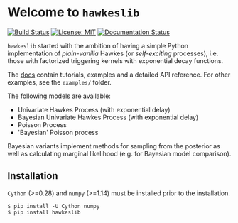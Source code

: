 # Welcome to `hawkeslib`

[![Build Status](https://travis-ci.org/canerturkmen/hawkeslib.svg?branch=master)](https://travis-ci.org/canerturkmen/hawkeslib)
[![License: MIT](https://img.shields.io/badge/License-MIT-blue.svg)](https://opensource.org/licenses/MIT)
[![Documentation Status](https://readthedocs.org/projects/hawkeslib/badge/?version=latest)](https://hawkeslib.readthedocs.io/en/latest/?badge=latest)

`hawkeslib` started with the ambition of having a simple Python implementation
of *plain-vanilla* Hawkes (or *self-exciting* processes), i.e. those
with factorized triggering kernels with exponential decay functions.

The [docs](http://hawkeslib.rtfd.io/) contain tutorials, examples and a detailed API reference.
For other examples, see the `examples/` folder.

The following models are available:

- Univariate Hawkes Process (with exponential delay)
- Bayesian Univariate Hawkes Process (with exponential delay)
- Poisson Process
- 'Bayesian' Poisson process

Bayesian variants implement methods for sampling from the posterior as well as calculating
marginal likelihood (e.g. for Bayesian model comparison).

## Installation

`Cython` (>=0.28) and `numpy` (>=1.14) must be installed prior to the installation.

```
$ pip install -U Cython numpy
$ pip install hawkeslib
```
